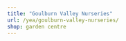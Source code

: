 ```yaml
---
title: "Goulburn Valley Nurseries"
url: /yea/goulburn-valley-nurseries/
shop: garden centre
---
```

